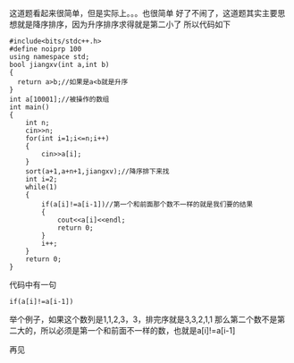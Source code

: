 这道题看起来很简单，但是实际上。。。也很简单
好了不闹了，这道题其实主要思想就是降序排序，因为升序排序求得就是第二小了
所以代码如下
```
#include<bits/stdc++.h>
#define noiprp 100
using namespace std;
bool jiangxv(int a,int b)
{
  return a>b;//如果是a<b就是升序
}
int a[10001];//被操作的数组
int main()
{
	int n;
	cin>>n;
    for(int i=1;i<=n;i++)
    {
    	cin>>a[i];
	}
	sort(a+1,a+n+1,jiangxv);//降序排下来找
	int i=2;
	while(1)
	{
		if(a[i]!=a[i-1])//第一个和前面那个数不一样的就是我们要的结果
		{
			cout<<a[i]<<endl;
			return 0;
		}
		i++;
	}
	return 0;
}
```
代码中有一句
```
if(a[i]!=a[i-1])
```
举个例子，如果这个数列是1,1,2,3，3，排完序就是3,3,2,1,1
那么第二个数不是第二大的，所以必须是第一个和前面不一样的数，也就是a[i]!=a[i-1]

再见